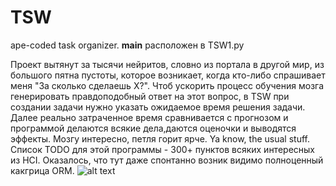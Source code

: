 # TSW
ape-coded task organizer.
__main__ расположен в TSW1.py

Проект вытянут за тысячи нейритов, словно из портала в другой мир, из большого пятна пустоты, которое возникает, когда кто-либо спрашивает меня "За сколько сделаешь Х?".
Чтоб ускорить процесс обучения мозга генерировать правдоподобный ответ на этот вопрос, в TSW при создании задачи нужно указать ожидаемое время решения задачи. Далее реально затраченное время сравнивается с прогнозом и программой делаются всякие дела,даются оценочки и выводятся эффекты. Мозгу интересно, петля горит ярче. Ya know, the usual stuff. 
Список TODO для этой программы - 300+ пунктов всяких интересных из HCI. 
Оказалось, что тут даже спонтанно возник видимо полноценный какгрица ORM. 
![alt text](https://i.imgur.com/2Y9FgDM.png)
